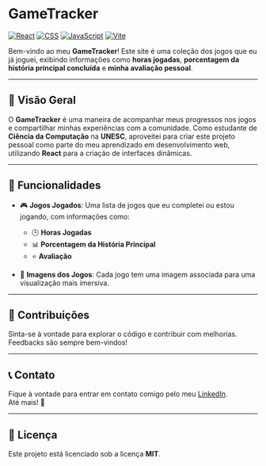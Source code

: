 # GameTracker

[![React](https://img.shields.io/badge/React-61DAFB?style=for-the-badge&logo=react&logoColor=black)](https://reactjs.org/)
[![CSS](https://img.shields.io/badge/CSS-0085A1?style=for-the-badge&logo=css3&logoColor=white)](https://developer.mozilla.org/en-US/docs/Web/CSS)
[![JavaScript](https://img.shields.io/badge/JavaScript-F7DF1E?style=for-the-badge&logo=javascript&logoColor=black)](https://developer.mozilla.org/en-US/docs/Web/JavaScript)
[![Vite](https://img.shields.io/badge/Vite-646CFF?style=for-the-badge&logo=vite&logoColor=white)](https://vitejs.dev/)

Bem-vindo ao meu **GameTracker**! Este site é uma coleção dos jogos que eu já joguei, exibindo informações como **horas jogadas**, **porcentagem da história principal concluída** e **minha avaliação pessoal**.

---

## 📌 Visão Geral

O **GameTracker** é uma maneira de acompanhar meus progressos nos jogos e compartilhar minhas experiências com a comunidade. Como estudante de **Ciência da Computação** na **UNESC**, aproveitei para criar este projeto pessoal como parte do meu aprendizado em desenvolvimento web, utilizando **React** para a criação de interfaces dinâmicas.

---

## 🔧 Funcionalidades

- 🎮 **Jogos Jogados**: Uma lista de jogos que eu completei ou estou jogando, com informações como:
  - 🕒 **Horas Jogadas**
  - 📊 **Porcentagem da História Principal**
  - ⭐ **Avaliação**

- 📸 **Imagens dos Jogos**: Cada jogo tem uma imagem associada para uma visualização mais imersiva.

---

## 🔗 Contribuições

Sinta-se à vontade para explorar o código e contribuir com melhorias. Feedbacks são sempre bem-vindos!

---

## 📞 Contato

Fique à vontade para entrar em contato comigo pelo meu [LinkedIn](https://www.linkedin.com/in/cmiguelwm/).  
Até mais! 👋

---

## 📄 Licença

Este projeto está licenciado sob a licença **MIT**.
